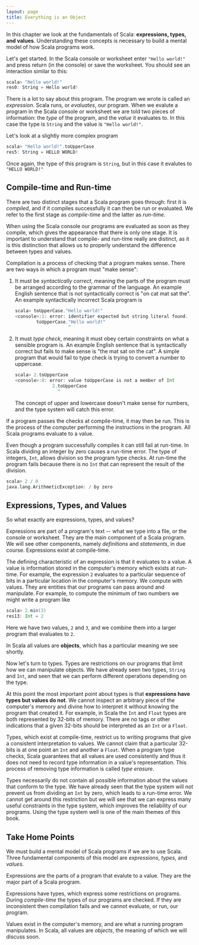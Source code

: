 ```yaml
---
layout: page
title: Everything is an Object
---
```


In this chapter we look at the fundamentals of Scala: **expressions, types, and values**. Understanding these concepts is necessary to build a mental model of how Scala programs work.

Let's get started. In the Scala console or worksheet enter `"Hello world!"` and press return (in the console) or save the worksheet. You should see an interaction similar to this:

~~~ scala
scala> "Hello world!"
res0: String = Hello world!
~~~

There is a lot to say about this program. The program we wrote is called an *expression*. Scala runs, or *evaluates*, our program. When we evalute a program in the Scala console or worksheet we are told two pieces of information: the *type* of the program, and the *value* it evaluates to. In this case the type is `String` and the value is `"Hello world!"`.

Let's look at a slightly more complex program

~~~ scala
scala> "Hello world!".toUpperCase
res5: String = HELLO WORLD!
~~~

Once again, the type of this program is `String`, but in this case it evalutes to `"HELLO WORLD!"`

## Compile-time and Run-time

There are two distinct stages that a Scala program goes through: first it is *compiled*, and if it compiles successfully it can then be *run* or evaluated. We refer to the first stage as *compile-time* and the latter as *run-time*.

When using the Scala console our programs are evaluated as soon as they compile, which gives the appearance that there is only one stage. It is important to understand that compile- and run-time really are distinct, as it is this distinction that allows us to properly understand the difference between types and values.

Compilation is a process of checking that a program makes sense. There are two ways in which a program must "make sense":

1. It must be *syntactically correct*, meaning the parts of the program must be arranged according to the grammar of the language. An example English sentence that is not syntactically correct is "on cat mat sat the". An example syntactically incorrect Scala program is

   ~~~ scala
   scala> toUpperCase."Hello world!"
   <console>:1: error: identifier expected but string literal found.
           toUpperCase."Hello world!"
                       ^
   ~~~

2. It must *type check*, meaning it must obey certain constraints on what a sensible program is. An example English sentence that is syntactically correct but fails to make sense is "the mat sat on the cat". A simple program that would fail to type check is trying to convert a number to uppercase.

   ~~~ scala
   scala> 2.toUpperCase
   <console>:8: error: value toUpperCase is not a member of Int
                 2.toUpperCase
                   ^
   ~~~

   The concept of upper and lowercase doesn't make sense for numbers, and the type system will catch this error.

If a program passes the checks at compile-time, it may then be run. This is the process of the computer performing the instructions in the program. All Scala programs evaluate to a value.

Even though a program successfully compiles it can still fail at run-time. In Scala dividing an integer by zero causes a run-time error. The type of integers, `Int`, allows division so the program type checks. At run-time the program fails because there is no `Int` that can represent the result of the division.

~~~ scala
scala> 2 / 0
java.lang.ArithmeticException: / by zero
~~~

## Expressions, Types, and Values

So what exactly are expressions, types, and values?

Expressions are part of a program's text -- what we type into a file, or the console or worksheet. They are the main component of a Scala program. We will see other components, namely *definitions* and *statements*, in due course. Expressions exist at compile-time.

The defining characteristic of an expression is that it evaluates to a value. A value is information stored in the computer's memory which exists at run-time. For example, the expression `2` evaluates to a particular sequence of bits in a particular location in the computer's memory. We compute with values. They are entities that our programs can pass around and manipulate. For example, to compute the minimum of two numbers we might write a program like

~~~ scala
scala> 2.min(3)
res13: Int = 2
~~~

Here we have two values, `2` and `3`, and we combine them into a larger program that evaluates to `2`.

In Scala all values are **objects**, which has a particular meaning we see shortly.

Now let's turn to types. Types are restrictions on our programs that limit how we can manipulate objects. We have already seen two types, `String` and `Int`, and seen that we can perform different operations depending on the type.

At this point the most important point about types is that **expressions have types but values do not**. We cannot inspect an arbitrary piece of the computer's memory and divine how to interpret it without knowing the program that created it. For example, in Scala the `Int` and `Float` types are both represented by 32-bits of memory. There are no tags or other indications that a given 32-bits should be interpreted as an `Int` or a `Float`.

Types, which exist at compile-time, restrict us to writing programs that give a consistent interpretation to values. We cannot claim that a particular 32-bits is at one point an `Int` and another a `Float`. When a program type checks, Scala guarantees that all values are used consistently and thus it does not need to record type information in a value's representation. This process of removing type information is called *type erasure*.

Types necessarily do not contain all possible information about the values that conform to the type. We have already seen that the type system will not prevent us from dividing an `Int` by zero, which leads to a run-time error. We cannot get around this restriction but we will see that we can express many useful constraints in the type system, which improves the reliability of our programs. Using the type system well is one of the main themes of this book.


## Take Home Points

We must build a mental model of Scala programs if we are to use Scala. Three fundamental components of this model are *expressions*, *types*, and *values*.

Expressions are the parts of a program that evalute to a value. They are the major part of a Scala program.

Expressions have types, which express some restrictions on programs. During *compile-time* the types of our programs are checked. If they are inconsistent then compilation fails and we cannot evaluate, or run, our program.

Values exist in the computer's memory, and are what a running program manipulates. In Scala, all values are *objects*, the meaning of which we will discuss soon.

